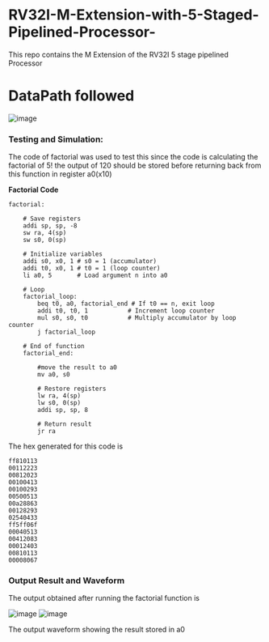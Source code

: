 # RV32I-M-Extension-with-5-Staged-Pipelined-Processor-
This repo contains the M Extension of the RV32I 5 stage pipelined Processor 

# **DataPath followed**

 ![image](https://user-images.githubusercontent.com/104595329/235644200-67e40eca-e6f1-48f5-b0ee-ef27077dd0df.png)


### **Testing and Simulation:**

The code of factorial was used to test this since the code is calculating the factorial of 5! the output of 120 should be stored before returning back from this function in register a0(x10) 

**Factorial Code**

```
factorial:

    # Save registers
    addi sp, sp, -8
    sw ra, 4(sp)
    sw s0, 0(sp)

    # Initialize variables
    addi s0, x0, 1 # s0 = 1 (accumulator)
    addi t0, x0, 1 # t0 = 1 (loop counter)
    li a0, 5       # Load argument n into a0

    # Loop
    factorial_loop:
        beq t0, a0, factorial_end # If t0 == n, exit loop
        addi t0, t0, 1           # Increment loop counter
        mul s0, s0, t0           # Multiply accumulator by loop counter
        j factorial_loop

    # End of function
    factorial_end:
        
        #move the result to a0
        mv a0, s0 

        # Restore registers
        lw ra, 4(sp)
        lw s0, 0(sp)
        addi sp, sp, 8
        
        # Return result
        jr ra

```
The hex generated for this code is 

```
ff810113
00112223
00812023
00100413
00100293
00500513
00a28863
00128293
02540433
ff5ff06f
00040513
00412083
00012403
00810113
00008067
```
### Output Result and Waveform
The output obtained after running the factorial function  is 


 ![image](https://user-images.githubusercontent.com/104595329/235783797-2a17f9f7-e17a-4ecc-bdce-cc7275f3ff23.png)
 ![image](https://user-images.githubusercontent.com/104595329/235786860-62545096-cd48-4e5e-a742-5d60659682b5.png)

The output waveform showing the result stored in a0
